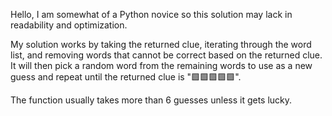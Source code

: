 Hello, I am somewhat of a Python novice so this solution may lack in readability and optimization.

My solution works by taking the returned clue, iterating through the word list, and removing words that cannot be correct based on the returned clue. It will then pick a random word from the remaining words to use as a new guess and repeat until the returned clue is "🟩🟩🟩🟩🟩".

The function usually takes more than 6 guesses unless it gets lucky.

